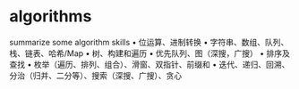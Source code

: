 # algorithms
summarize some algorithm skills
•	位运算、进制转换
•	字符串、数组、队列、栈、链表、哈希/Map
•	树、构建和遍历
•	优先队列、图（深搜，广搜）
•	排序及查找
•	枚举（遍历、排列、组合）、滑窗、双指针、前缀和
•	迭代、递归、回溯、分治（归并、二分等）、搜索（深搜、广搜）、贪心
